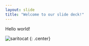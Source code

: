 ```yaml
---
layout: slide
title: "Welcome to our slide deck!"
---
```


Hello world!

![saritocat](https://octodex.github.com/images/saritocat.png)
{: .center}
